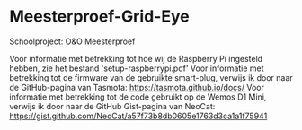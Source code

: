 # Meesterproef-Grid-Eye
Schoolproject: O&amp;O Meesterproef

Voor informatie met betrekking tot hoe wij de Raspberry Pi ingesteld hebben, zie het bestand 'setup-raspberrypi.pdf'
Voor informatie met betrekking tot de firmware van de gebruikte smart-plug, verwijs ik door naar de GitHub-pagina van Tasmota: https://tasmota.github.io/docs/
Voor informatie met betrekking tot de code gebruikt op de Wemos D1 Mini, verwijs ik door naar de GitHub Gist-pagina van NeoCat: https://gist.github.com/NeoCat/a57f73b8db0605e1763d3ca1a1f75941
